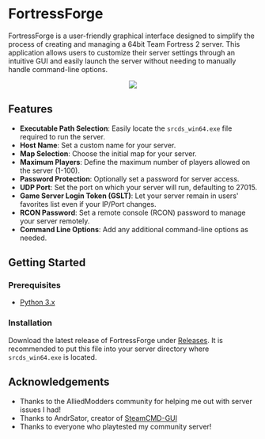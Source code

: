 # FortressForge

FortressForge is a user-friendly graphical interface designed to simplify the process of creating and managing a 64bit Team Fortress 2 server. This application allows users to customize their server settings through an intuitive GUI and easily launch the server without needing to manually handle command-line options.

<p align="center">
<img src="https://github.com/EierkuchenHD/FortressForge/assets/68472374/5cd8c297-71cd-4712-8cca-75c0347887eb"/>
</p>

## Features

- **Executable Path Selection**: Easily locate the `srcds_win64.exe` file required to run the server.
- **Host Name**: Set a custom name for your server.
- **Map Selection**: Choose the initial map for your server.
- **Maximum Players**: Define the maximum number of players allowed on the server (1-100).
- **Password Protection**: Optionally set a password for server access.
- **UDP Port**: Set the port on which your server will run, defaulting to 27015.
- **Game Server Login Token (GSLT)**: Let your server remain in users' favorites list even if your IP/Port changes.
- **RCON Password**: Set a remote console (RCON) password to manage your server remotely.
- **Command Line Options**: Add any additional command-line options as needed.

## Getting Started

### Prerequisites

- [Python 3.x](https://www.python.org/downloads/)

### Installation

Download the latest release of FortressForge under [Releases](https://github.com/EierkuchenHD/FortressForge/releases/tag/v1.0.0). It is recommended to put this file into your server directory where `srcds_win64.exe` is located.

## Acknowledgements

- Thanks to the AlliedModders community for helping me out with server issues I had!
- Thanks to AndrSator, creator of [SteamCMD-GUI](https://github.com/AndrSator/SteamCMD-GUI)
- Thanks to everyone who playtested my community server!
